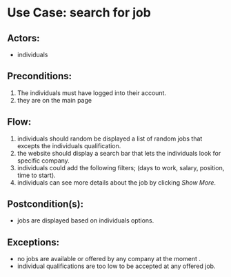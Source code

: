 # Use Case: search for job  

## Actors:  
- individuals

## Preconditions:  
1. The individuals must have logged into their account.  
2. they are on the main page  

## Flow:  
1. individuals should random be displayed a list of random jobs that excepts the individuals qualification.  
2. the website should display a search bar that lets the individuals look for specific company.  
3. individuals could add the following filters; (days to work, salary, position, time to start).
4. individuals can see more details about the job by clicking *Show More*.  

## Postcondition(s):  
- jobs are displayed based on individuals options.    

## Exceptions:  
- no jobs are available or offered by any company at the moment .  
- individual qualifications are too low to be accepted at any offered job.
<!--stackedit_data:
eyJoaXN0b3J5IjpbLTc0NzUzNjkxOSw4MjY3MTM1MTksMTk3MD
YwMjU2OCw4ODY3MTA5MCw3NzYyMjM4MTgsLTcwOTU2NzExNywy
MTMxMjM5ODA4XX0=
-->